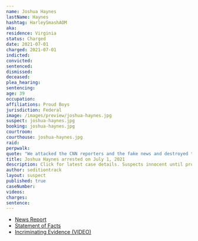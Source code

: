 ```yaml
---
name: Joshua Haynes
lastName: Haynes
hashtag: HarleySmashAOM
aka:
residence: Virginia
status: Charged
date: 2021-07-01
charged: 2021-07-01
indicted:
convicted:
sentenced:
dismissed:
deceased:
plea_hearing:
sentencing:
age: 39
occupation:
affiliations: Proud Boys
jurisdiction: Federal
image: /images/preview/joshua-haynes.jpg
suspect: joshua-haynes.jpg
booking: joshua-haynes.jpg
courtroom:
courthouse: joshua-haynes.jpg
raid:
perpwalk:
quote: "We attacked the CNN reporters and the fake news and destroyed tens of thousands of dollars of their video and television equipment here‘s a picture behind me of the pile we made out of it."
title: Joshua Haynes arrested on July 1, 2021
description: Click for latest case details. Suspects innocent until proven guilty.
author: seditiontrack
layout: suspect
published: true
caseNumber:
videos:
charges:
sentence:
---
```


- [News Report](https://www.msn.com/en-us/news/crime/covington-man-arrested-charged-in-connection-with-capitol-attacks/ar-AALG1lP)
- [Statement of Facts](https://www.justice.gov/usao-dc/case-multi-defendant/file/1408561/download)
- [Incriminating Evidence (VIDEO)](https://vimeo.com/498179103)
